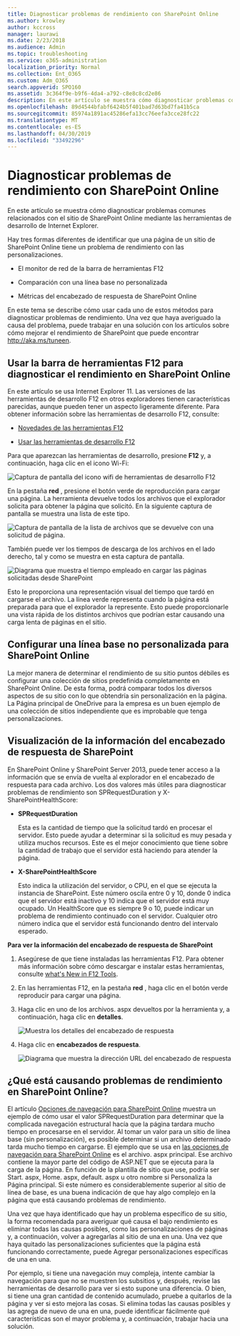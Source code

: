 ```yaml
---
title: Diagnosticar problemas de rendimiento con SharePoint Online
ms.author: krowley
author: kccross
manager: laurawi
ms.date: 2/23/2018
ms.audience: Admin
ms.topic: troubleshooting
ms.service: o365-administration
localization_priority: Normal
ms.collection: Ent_O365
ms.custom: Adm_O365
search.appverid: SPO160
ms.assetid: 3c364f9e-b9f6-4da4-a792-c8e8c8cd2e86
description: En este artículo se muestra cómo diagnosticar problemas comunes relacionados con el sitio de SharePoint Online mediante las herramientas de desarrollo de Internet Explorer.
ms.openlocfilehash: 89d4544bfabf6424b5f401bad7d63bd7fa41b5ca
ms.sourcegitcommit: 85974a1891ac45286efa13cc76eefa3cce28fc22
ms.translationtype: MT
ms.contentlocale: es-ES
ms.lasthandoff: 04/30/2019
ms.locfileid: "33492296"
---
```

# <a name="diagnosing-performance-issues-with-sharepoint-online"></a>Diagnosticar problemas de rendimiento con SharePoint Online

En este artículo se muestra cómo diagnosticar problemas comunes relacionados con el sitio de SharePoint Online mediante las herramientas de desarrollo de Internet Explorer.
  
Hay tres formas diferentes de identificar que una página de un sitio de SharePoint Online tiene un problema de rendimiento con las personalizaciones.
  
- El monitor de red de la barra de herramientas F12
    
- Comparación con una línea base no personalizada
    
- Métricas del encabezado de respuesta de SharePoint Online
    
En este tema se describe cómo usar cada uno de estos métodos para diagnosticar problemas de rendimiento. Una vez que haya averiguado la causa del problema, puede trabajar en una solución con los artículos sobre cómo mejorar el rendimiento de SharePoint que puede encontrar http://aka.ms/tuneen.
  
## <a name="using-the-f12-tool-bar-to-diagnose-performance-in-sharepoint-online"></a>Usar la barra de herramientas F12 para diagnosticar el rendimiento en SharePoint Online
<a name="F12ToolInfo"> </a>

En este artículo se usa Internet Explorer 11. Las versiones de las herramientas de desarrollo F12 en otros exploradores tienen características parecidas, aunque pueden tener un aspecto ligeramente diferente. Para obtener información sobre las herramientas de desarrollo F12, consulte:
  
- [Novedades de las herramientas F12](https://go.microsoft.com/fwlink/p/?LinkId=522545)
    
- [Usar las herramientas de desarrollo F12](https://go.microsoft.com/fwlink/p/?LinkId=522546)
    
Para que aparezcan las herramientas de desarrollo, presione **F12** y, a continuación, haga clic en el icono Wi-Fi: 
  
![Captura de pantalla del icono wifi de herramientas de desarrollo F12](media/27acacbb-5688-459a-aa2f-5c8c5f17b76e.png)
  
En la pestaña **red** , presione el botón verde de reproducción para cargar una página. La herramienta devuelve todos los archivos que el explorador solicita para obtener la página que solicitó. En la siguiente captura de pantalla se muestra una lista de este tipo. 
  
![Captura de pantalla de la lista de archivos que se devuelve con una solicitud de página.](media/247a9422-76da-4b0c-bed3-ce77b05e4560.png)
  
También puede ver los tiempos de descarga de los archivos en el lado derecho, tal y como se muestra en esta captura de pantalla.
  
![Diagrama que muestra el tiempo empleado en cargar las páginas solicitadas desde SharePoint](media/d71ad1fa-9018-4fae-82eb-c1838e7db0ff.png)
  
Esto le proporciona una representación visual del tiempo que tardó en cargarse el archivo. La línea verde representa cuando la página está preparada para que el explorador la represente. Esto puede proporcionarle una vista rápida de los distintos archivos que podrían estar causando una carga lenta de páginas en el sitio.
  
## <a name="setting-up-a-non-customized-baseline-for-sharepoint-online"></a>Configurar una línea base no personalizada para SharePoint Online
<a name="F12ToolInfo"> </a>

La mejor manera de determinar el rendimiento de su sitio puntos débiles es configurar una colección de sitios predefinida completamente en SharePoint Online. De esta forma, podrá comparar todos los diversos aspectos de su sitio con lo que obtendría sin personalización en la página. La Página principal de OneDrive para la empresa es un buen ejemplo de una colección de sitios independiente que es improbable que tenga personalizaciones.
  
## <a name="viewing-sharepoint-response-header-information"></a>Visualización de la información del encabezado de respuesta de SharePoint
<a name="F12ToolInfo"> </a>

En SharePoint Online y SharePoint Server 2013, puede tener acceso a la información que se envía de vuelta al explorador en el encabezado de respuesta para cada archivo. Los dos valores más útiles para diagnosticar problemas de rendimiento son SPRequestDuration y X-SharePointHealthScore:
  
- **SPRequestDuration**
    
    Esta es la cantidad de tiempo que la solicitud tardó en procesar el servidor. Esto puede ayudar a determinar si la solicitud es muy pesada y utiliza muchos recursos. Este es el mejor conocimiento que tiene sobre la cantidad de trabajo que el servidor está haciendo para atender la página.
    
- **X-SharePointHealthScore**
    
    Esto indica la utilización del servidor, o CPU, en el que se ejecuta la instancia de SharePoint. Este número oscila entre 0 y 10, donde 0 indica que el servidor está inactivo y 10 indica que el servidor está muy ocupado. Un HealthScore que es siempre 9 o 10, puede indicar un problema de rendimiento continuado con el servidor. Cualquier otro número indica que el servidor está funcionando dentro del intervalo esperado.
    
 **Para ver la información del encabezado de respuesta de SharePoint**
  
1. Asegúrese de que tiene instaladas las herramientas F12. Para obtener más información sobre cómo descargar e instalar estas herramientas, consulte [what's New in F12 Tools](https://go.microsoft.com/fwlink/p/?LinkId=522545).
    
2. En las herramientas F12, en la pestaña **red** , haga clic en el botón verde reproducir para cargar una página. 
    
3. Haga clic en uno de los archivos. aspx devueltos por la herramienta y, a continuación, haga clic en **detalles**. 
    
    ![Muestra los detalles del encabezado de respuesta](media/1f8a044a-caf8-4613-be2b-7e064141ac8a.png)
  
4. Haga clic en **encabezados de respuesta**. 
    
    ![Diagrama que muestra la dirección URL del encabezado de respuesta](media/efc7076e-447e-447e-882a-ae3aa721e2c3.png)
  
## <a name="whats-causing-performance-issues-in-sharepoint-online"></a>¿Qué está causando problemas de rendimiento en SharePoint Online?
<a name="F12ToolInfo"> </a>

El artículo [Opciones de navegación para SharePoint Online](navigation-options-for-sharepoint-online.md) muestra un ejemplo de cómo usar el valor SPRequestDuration para determinar que la complicada navegación estructural hacía que la página tardara mucho tiempo en procesarse en el servidor. Al tomar un valor para un sitio de línea base (sin personalización), es posible determinar si un archivo determinado tarda mucho tiempo en cargarse. El ejemplo que se usa en [las opciones de navegación para SharePoint Online](navigation-options-for-sharepoint-online.md) es el archivo. aspx principal. Ese archivo contiene la mayor parte del código de ASP.NET que se ejecuta para la carga de la página. En función de la plantilla de sitio que use, podría ser Start. aspx, Home. aspx, default. aspx u otro nombre si Personaliza la Página principal. Si este número es considerablemente superior al sitio de línea de base, es una buena indicación de que hay algo complejo en la página que está causando problemas de rendimiento. 
  
Una vez que haya identificado que hay un problema específico de su sitio, la forma recomendada para averiguar qué causa el bajo rendimiento es eliminar todas las causas posibles, como las personalizaciones de páginas y, a continuación, volver a agregarlas al sitio de una en una. Una vez que haya quitado las personalizaciones suficientes que la página está funcionando correctamente, puede Agregar personalizaciones específicas de una en una.
  
Por ejemplo, si tiene una navegación muy compleja, intente cambiar la navegación para que no se muestren los subsitios y, después, revise las herramientas de desarrollo para ver si esto supone una diferencia. O bien, si tiene una gran cantidad de contenido acumulado, pruebe a quitarlos de la página y ver si esto mejora las cosas. Si elimina todas las causas posibles y las agrega de nuevo de una en una, puede identificar fácilmente qué características son el mayor problema y, a continuación, trabajar hacia una solución.
  

